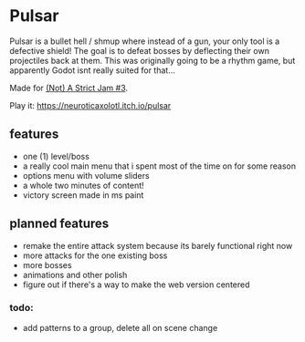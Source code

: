 # Pulsar
Pulsar is a bullet hell / shmup where instead of a gun, your only tool is a defective shield! The goal is to defeat bosses by deflecting their own projectiles back at them.
This was originally going to be a rhythm game, but apparently Godot isnt really suited for that...

Made for [(Not) A Strict Jam #3](https://itch.io/jam/not-a-strict-jam-3).

Play it: https://neuroticaxolotl.itch.io/pulsar

## features
- one (1) level/boss
- a really cool main menu that i spent most of the time on for some reason
- options menu with volume sliders
- a whole two minutes of content!
- victory screen made in ms paint

## planned features
- remake the entire attack system because its barely functional right now
- more attacks for the one existing boss
- more bosses
- animations and other polish
- figure out if there's a way to make the web version centered


### todo:
- add patterns to a group, delete all on scene change
